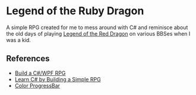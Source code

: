 # Legend of the Ruby Dragon

A simple RPG created for me to mess around with C# and reminisce about the old days of playing
[Legend of the Red Dragon](https://en.wikipedia.org/wiki/Legend_of_the_Red_Dragon) on various BBSes when I was a kid.

## References

- [Build a C#/WPF RPG](https://scottlilly.com/build-a-cwpf-rpg/)
- [Learn C# by Building a Simple RPG](https://scottlilly.com/learn-c-by-building-a-simple-rpg-index/)
- [Color ProgressBar](https://www.codeproject.com/Articles/6905/Color-ProgressBar)
